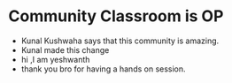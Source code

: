 # Community Classroom is OP

- Kunal Kushwaha says that this community is amazing.
- Kunal made this change
- hi ,I am yeshwanth
- thank you bro for having a hands on session.